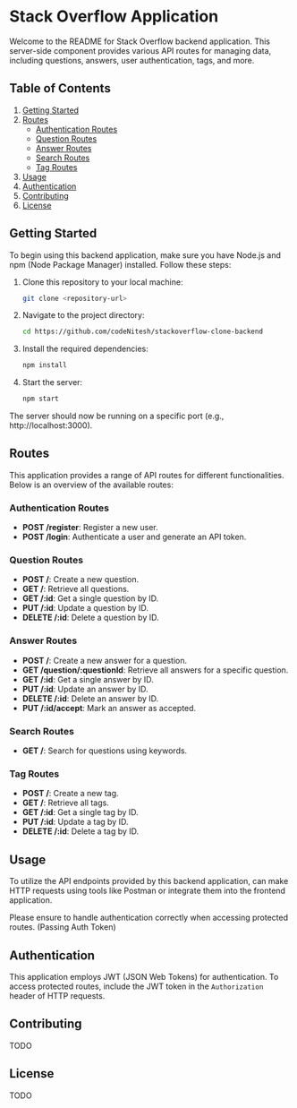 # Stack Overflow Application

Welcome to the README for Stack Overflow backend application. This server-side component provides various API routes for managing data, including questions, answers, user authentication, tags, and more.

## Table of Contents

1. [Getting Started](#getting-started)
2. [Routes](#routes)
   - [Authentication Routes](#authentication-routes)
   - [Question Routes](#question-routes)
   - [Answer Routes](#answer-routes)
   - [Search Routes](#search-routes)
   - [Tag Routes](#tag-routes)
3. [Usage](#usage)
4. [Authentication](#authentication)
5. [Contributing](#contributing)
6. [License](#license)

## Getting Started

To begin using this backend application, make sure you have Node.js and npm (Node Package Manager) installed. Follow these steps:

1. Clone this repository to your local machine:

   ```sh
   git clone <repository-url>
   ```

2. Navigate to the project directory:

   ```sh
   cd https://github.com/codeNitesh/stackoverflow-clone-backend
   ```

3. Install the required dependencies:

   ```sh
   npm install
   ```

4. Start the server:

   ```sh
   npm start
   ```

The server should now be running on a specific port (e.g., http://localhost:3000).

## Routes

This application provides a range of API routes for different functionalities. Below is an overview of the available routes:

### Authentication Routes

- **POST /register**: Register a new user.
- **POST /login**: Authenticate a user and generate an API token.

### Question Routes

- **POST /**: Create a new question.
- **GET /**: Retrieve all questions.
- **GET /:id**: Get a single question by ID.
- **PUT /:id**: Update a question by ID.
- **DELETE /:id**: Delete a question by ID.

### Answer Routes

- **POST /**: Create a new answer for a question.
- **GET /question/:questionId**: Retrieve all answers for a specific question.
- **GET /:id**: Get a single answer by ID.
- **PUT /:id**: Update an answer by ID.
- **DELETE /:id**: Delete an answer by ID.
- **PUT /:id/accept**: Mark an answer as accepted.

### Search Routes

- **GET /**: Search for questions using keywords.

### Tag Routes

- **POST /**: Create a new tag.
- **GET /**: Retrieve all tags.
- **GET /:id**: Get a single tag by ID.
- **PUT /:id**: Update a tag by ID.
- **DELETE /:id**: Delete a tag by ID.

## Usage

To utilize the API endpoints provided by this backend application, can make HTTP requests using tools like Postman or integrate them into the frontend application.

Please ensure to handle authentication correctly when accessing protected routes. (Passing Auth Token)

## Authentication

This application employs JWT (JSON Web Tokens) for authentication. To access protected routes, include the JWT token in the `Authorization` header of HTTP requests.

## Contributing

TODO

## License

TODO
